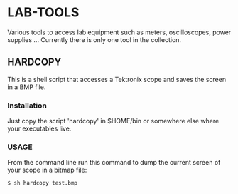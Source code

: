 # LAB-TOOLS
Various tools to access lab equipment such as meters, oscilloscopes, power supplies ...
Currently there is only one tool in the collection.

## HARDCOPY
This is a shell script that accesses a Tektronix scope and saves the screen in a BMP file.

### Installation
Just copy the script 'hardcopy' in $HOME/bin or somewhere else where your executables live.

### USAGE
From the command line run this command to dump the current screen of your scope in a bitmap file:

```sh
$ sh hardcopy test.bmp
```

